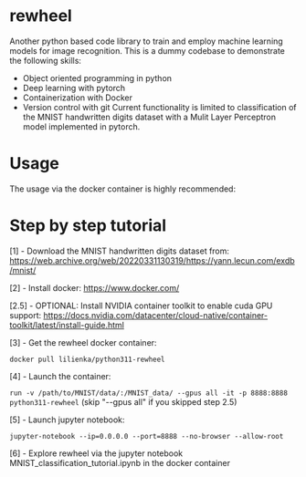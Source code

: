# rewheel
Another python based code library to train and employ machine learning models for image recognition.
This is a dummy codebase to demonstrate the following skills:
  - Object oriented programming in python
  - Deep learning with pytorch
  - Containerization with Docker
  - Version control with git
Current functionality is limited to classification of the MNIST handwritten digits dataset with a
Mulit Layer Perceptron model implemented in pytorch.

# Usage
The usage via the docker container is highly recommended:

# Step by step tutorial

[1] - Download the MNIST handwritten digits dataset from: https://web.archive.org/web/20220331130319/https://yann.lecun.com/exdb/mnist/

[2] - Install docker: https://www.docker.com/

[2.5] - OPTIONAL: Install NVIDIA container toolkit to enable cuda GPU support: https://docs.nvidia.com/datacenter/cloud-native/container-toolkit/latest/install-guide.html

[3] - Get the rewheel docker container: 

`docker pull lilienka/python311-rewheel`

[4] - Launch the container:

`run -v /path/to/MNIST/data/:/MNIST_data/ --gpus all -it -p 8888:8888 python311-rewheel` (skip "--gpus all" if you skipped step 2.5)

[5] - Launch jupyter notebook:

`jupyter-notebook --ip=0.0.0.0 --port=8888 --no-browser --allow-root`

[6] - Explore rewheel via the jupyter notebook MNIST_classification_tutorial.ipynb in the docker container

